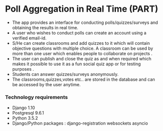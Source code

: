 # Poll Aggregation in Real Time (PART) #

* The app provides an interface for conducting polls/quizzes/surveys and obtaining the results in real time.
* A user who wishes to conduct polls can create an account using a verified email-id.
* S/He can create classrooms and add quizzes to it which will contain objective questions with multiple choice. A classroom can be used by more than one user which enables people to collaborate on projects . 
* The user can publish and close the quiz as and when required which makes it possible to use it as a fun social quiz app or for testing purposes .
* Students can answer quizzes/surveys anonymously.
* The classrooms,quizzes,votes etc.. are stored in the database and can be accessed by the user anytime.


### Technology requirements ###

* Django 1.10
* Postgresql 9.6.1
* Python 3.5.2
* Django/Python packages : 
 django-registration
 websockets
 asyncio

